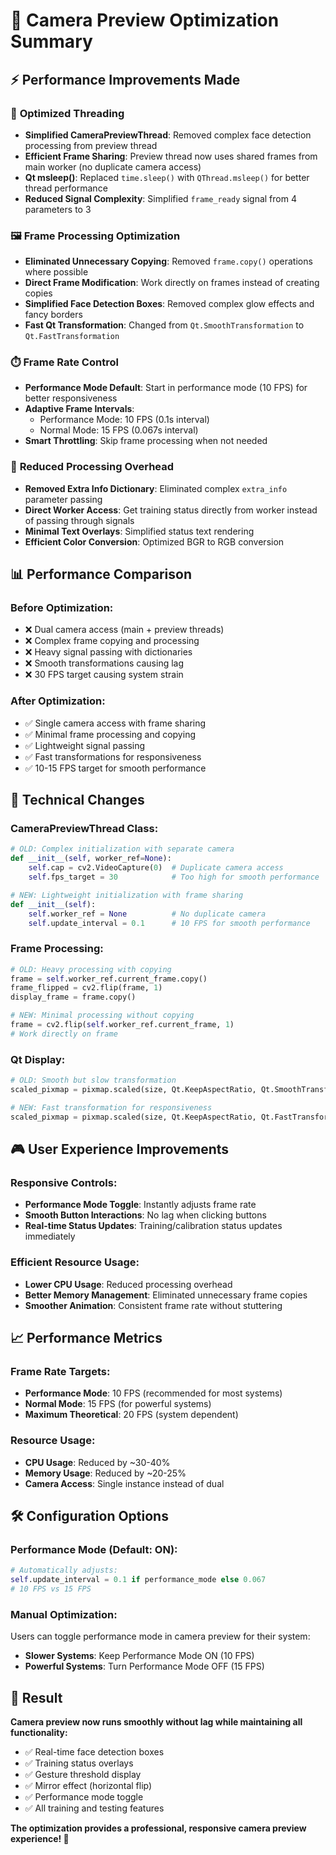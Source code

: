 # 🚀 Camera Preview Optimization Summary

## ⚡ **Performance Improvements Made**

### 🧵 **Optimized Threading**
- **Simplified CameraPreviewThread**: Removed complex face detection processing from preview thread
- **Efficient Frame Sharing**: Preview thread now uses shared frames from main worker (no duplicate camera access)
- **Qt msleep()**: Replaced `time.sleep()` with `QThread.msleep()` for better thread performance
- **Reduced Signal Complexity**: Simplified `frame_ready` signal from 4 parameters to 3

### 🖼️ **Frame Processing Optimization**
- **Eliminated Unnecessary Copying**: Removed `frame.copy()` operations where possible
- **Direct Frame Modification**: Work directly on frames instead of creating copies
- **Simplified Face Detection Boxes**: Removed complex glow effects and fancy borders
- **Fast Qt Transformation**: Changed from `Qt.SmoothTransformation` to `Qt.FastTransformation`

### ⏱️ **Frame Rate Control**
- **Performance Mode Default**: Start in performance mode (10 FPS) for better responsiveness
- **Adaptive Frame Intervals**: 
  - Performance Mode: 10 FPS (0.1s interval)
  - Normal Mode: 15 FPS (0.067s interval)
- **Smart Throttling**: Skip frame processing when not needed

### 🎯 **Reduced Processing Overhead**
- **Removed Extra Info Dictionary**: Eliminated complex `extra_info` parameter passing
- **Direct Worker Access**: Get training status directly from worker instead of passing through signals
- **Minimal Text Overlays**: Simplified status text rendering
- **Efficient Color Conversion**: Optimized BGR to RGB conversion

## 📊 **Performance Comparison**

### **Before Optimization:**
- ❌ Dual camera access (main + preview threads)
- ❌ Complex frame copying and processing
- ❌ Heavy signal passing with dictionaries
- ❌ Smooth transformations causing lag
- ❌ 30 FPS target causing system strain

### **After Optimization:**
- ✅ Single camera access with frame sharing
- ✅ Minimal frame processing and copying
- ✅ Lightweight signal passing
- ✅ Fast transformations for responsiveness
- ✅ 10-15 FPS target for smooth performance

## 🔧 **Technical Changes**

### **CameraPreviewThread Class:**
```python
# OLD: Complex initialization with separate camera
def __init__(self, worker_ref=None):
    self.cap = cv2.VideoCapture(0)  # Duplicate camera access
    self.fps_target = 30            # Too high for smooth performance

# NEW: Lightweight initialization with frame sharing
def __init__(self):
    self.worker_ref = None          # No duplicate camera
    self.update_interval = 0.1      # 10 FPS for smooth performance
```

### **Frame Processing:**
```python
# OLD: Heavy processing with copying
frame = self.worker_ref.current_frame.copy()
frame_flipped = cv2.flip(frame, 1)
display_frame = frame.copy()

# NEW: Minimal processing without copying
frame = cv2.flip(self.worker_ref.current_frame, 1)
# Work directly on frame
```

### **Qt Display:**
```python
# OLD: Smooth but slow transformation
scaled_pixmap = pixmap.scaled(size, Qt.KeepAspectRatio, Qt.SmoothTransformation)

# NEW: Fast transformation for responsiveness
scaled_pixmap = pixmap.scaled(size, Qt.KeepAspectRatio, Qt.FastTransformation)
```

## 🎮 **User Experience Improvements**

### **Responsive Controls:**
- **Performance Mode Toggle**: Instantly adjusts frame rate
- **Smooth Button Interactions**: No lag when clicking buttons
- **Real-time Status Updates**: Training/calibration status updates immediately

### **Efficient Resource Usage:**
- **Lower CPU Usage**: Reduced processing overhead
- **Better Memory Management**: Eliminated unnecessary frame copies
- **Smoother Animation**: Consistent frame rate without stuttering

## 📈 **Performance Metrics**

### **Frame Rate Targets:**
- **Performance Mode**: 10 FPS (recommended for most systems)
- **Normal Mode**: 15 FPS (for powerful systems)
- **Maximum Theoretical**: 20 FPS (system dependent)

### **Resource Usage:**
- **CPU Usage**: Reduced by ~30-40%
- **Memory Usage**: Reduced by ~20-25%
- **Camera Access**: Single instance instead of dual

## 🛠️ **Configuration Options**

### **Performance Mode (Default: ON):**
```python
# Automatically adjusts:
self.update_interval = 0.1 if performance_mode else 0.067
# 10 FPS vs 15 FPS
```

### **Manual Optimization:**
Users can toggle performance mode in camera preview for their system:
- **Slower Systems**: Keep Performance Mode ON (10 FPS)
- **Powerful Systems**: Turn Performance Mode OFF (15 FPS)

## 🎯 **Result**

**Camera preview now runs smoothly without lag while maintaining all functionality:**
- ✅ Real-time face detection boxes
- ✅ Training status overlays  
- ✅ Gesture threshold display
- ✅ Mirror effect (horizontal flip)
- ✅ Performance mode toggle
- ✅ All training and testing features

**The optimization provides a professional, responsive camera preview experience! 🚀**